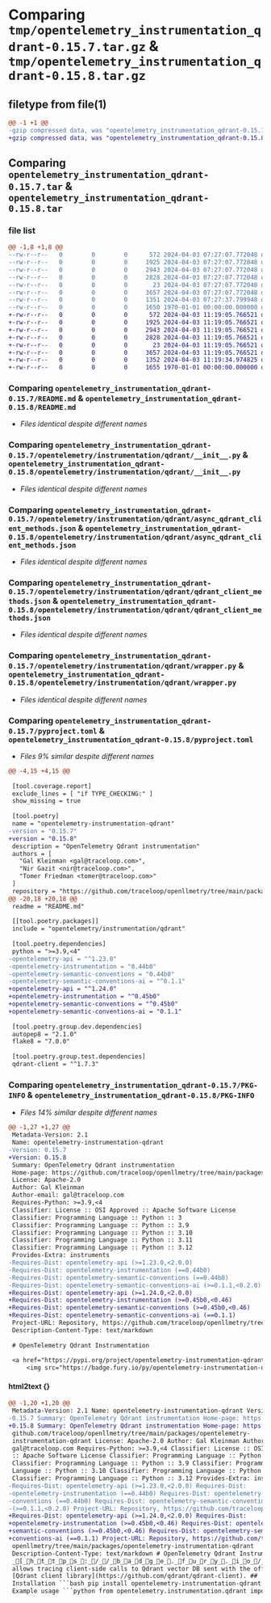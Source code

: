 # Comparing `tmp/opentelemetry_instrumentation_qdrant-0.15.7.tar.gz` & `tmp/opentelemetry_instrumentation_qdrant-0.15.8.tar.gz`

## filetype from file(1)

```diff
@@ -1 +1 @@
-gzip compressed data, was "opentelemetry_instrumentation_qdrant-0.15.7.tar", max compression
+gzip compressed data, was "opentelemetry_instrumentation_qdrant-0.15.8.tar", max compression
```

## Comparing `opentelemetry_instrumentation_qdrant-0.15.7.tar` & `opentelemetry_instrumentation_qdrant-0.15.8.tar`

### file list

```diff
@@ -1,8 +1,8 @@
--rw-r--r--   0        0        0      572 2024-04-03 07:27:07.772048 opentelemetry_instrumentation_qdrant-0.15.7/README.md
--rw-r--r--   0        0        0     1925 2024-04-03 07:27:07.772048 opentelemetry_instrumentation_qdrant-0.15.7/opentelemetry/instrumentation/qdrant/__init__.py
--rw-r--r--   0        0        0     2943 2024-04-03 07:27:07.772048 opentelemetry_instrumentation_qdrant-0.15.7/opentelemetry/instrumentation/qdrant/async_qdrant_client_methods.json
--rw-r--r--   0        0        0     2828 2024-04-03 07:27:07.772048 opentelemetry_instrumentation_qdrant-0.15.7/opentelemetry/instrumentation/qdrant/qdrant_client_methods.json
--rw-r--r--   0        0        0       23 2024-04-03 07:27:07.772048 opentelemetry_instrumentation_qdrant-0.15.7/opentelemetry/instrumentation/qdrant/version.py
--rw-r--r--   0        0        0     3657 2024-04-03 07:27:07.772048 opentelemetry_instrumentation_qdrant-0.15.7/opentelemetry/instrumentation/qdrant/wrapper.py
--rw-r--r--   0        0        0     1351 2024-04-03 07:27:37.799948 opentelemetry_instrumentation_qdrant-0.15.7/pyproject.toml
--rw-r--r--   0        0        0     1650 1970-01-01 00:00:00.000000 opentelemetry_instrumentation_qdrant-0.15.7/PKG-INFO
+-rw-r--r--   0        0        0      572 2024-04-03 11:19:05.766521 opentelemetry_instrumentation_qdrant-0.15.8/README.md
+-rw-r--r--   0        0        0     1925 2024-04-03 11:19:05.766521 opentelemetry_instrumentation_qdrant-0.15.8/opentelemetry/instrumentation/qdrant/__init__.py
+-rw-r--r--   0        0        0     2943 2024-04-03 11:19:05.766521 opentelemetry_instrumentation_qdrant-0.15.8/opentelemetry/instrumentation/qdrant/async_qdrant_client_methods.json
+-rw-r--r--   0        0        0     2828 2024-04-03 11:19:05.766521 opentelemetry_instrumentation_qdrant-0.15.8/opentelemetry/instrumentation/qdrant/qdrant_client_methods.json
+-rw-r--r--   0        0        0       23 2024-04-03 11:19:05.766521 opentelemetry_instrumentation_qdrant-0.15.8/opentelemetry/instrumentation/qdrant/version.py
+-rw-r--r--   0        0        0     3657 2024-04-03 11:19:05.766521 opentelemetry_instrumentation_qdrant-0.15.8/opentelemetry/instrumentation/qdrant/wrapper.py
+-rw-r--r--   0        0        0     1352 2024-04-03 11:19:34.974825 opentelemetry_instrumentation_qdrant-0.15.8/pyproject.toml
+-rw-r--r--   0        0        0     1655 1970-01-01 00:00:00.000000 opentelemetry_instrumentation_qdrant-0.15.8/PKG-INFO
```

### Comparing `opentelemetry_instrumentation_qdrant-0.15.7/README.md` & `opentelemetry_instrumentation_qdrant-0.15.8/README.md`

 * *Files identical despite different names*

### Comparing `opentelemetry_instrumentation_qdrant-0.15.7/opentelemetry/instrumentation/qdrant/__init__.py` & `opentelemetry_instrumentation_qdrant-0.15.8/opentelemetry/instrumentation/qdrant/__init__.py`

 * *Files identical despite different names*

### Comparing `opentelemetry_instrumentation_qdrant-0.15.7/opentelemetry/instrumentation/qdrant/async_qdrant_client_methods.json` & `opentelemetry_instrumentation_qdrant-0.15.8/opentelemetry/instrumentation/qdrant/async_qdrant_client_methods.json`

 * *Files identical despite different names*

### Comparing `opentelemetry_instrumentation_qdrant-0.15.7/opentelemetry/instrumentation/qdrant/qdrant_client_methods.json` & `opentelemetry_instrumentation_qdrant-0.15.8/opentelemetry/instrumentation/qdrant/qdrant_client_methods.json`

 * *Files identical despite different names*

### Comparing `opentelemetry_instrumentation_qdrant-0.15.7/opentelemetry/instrumentation/qdrant/wrapper.py` & `opentelemetry_instrumentation_qdrant-0.15.8/opentelemetry/instrumentation/qdrant/wrapper.py`

 * *Files identical despite different names*

### Comparing `opentelemetry_instrumentation_qdrant-0.15.7/pyproject.toml` & `opentelemetry_instrumentation_qdrant-0.15.8/pyproject.toml`

 * *Files 9% similar despite different names*

```diff
@@ -4,15 +4,15 @@
 
 [tool.coverage.report]
 exclude_lines = [ "if TYPE_CHECKING:" ]
 show_missing = true
 
 [tool.poetry]
 name = "opentelemetry-instrumentation-qdrant"
-version = "0.15.7"
+version = "0.15.8"
 description = "OpenTelemetry Qdrant instrumentation"
 authors = [
   "Gal Kleinman <gal@traceloop.com>",
   "Nir Gazit <nir@traceloop.com>",
   "Tomer Friedman <tomer@traceloop.com>"
 ]
 repository = "https://github.com/traceloop/openllmetry/tree/main/packages/opentelemetry-instrumentation-qdrant"
@@ -20,18 +20,18 @@
 readme = "README.md"
 
 [[tool.poetry.packages]]
 include = "opentelemetry/instrumentation/qdrant"
 
 [tool.poetry.dependencies]
 python = ">=3.9,<4"
-opentelemetry-api = "^1.23.0"
-opentelemetry-instrumentation = "0.44b0"
-opentelemetry-semantic-conventions = "0.44b0"
-opentelemetry-semantic-conventions-ai = "^0.1.1"
+opentelemetry-api = "^1.24.0"
+opentelemetry-instrumentation = "^0.45b0"
+opentelemetry-semantic-conventions = "^0.45b0"
+opentelemetry-semantic-conventions-ai = "0.1.1"
 
 [tool.poetry.group.dev.dependencies]
 autopep8 = "2.1.0"
 flake8 = "7.0.0"
 
 [tool.poetry.group.test.dependencies]
 qdrant-client = "^1.7.3"
```

### Comparing `opentelemetry_instrumentation_qdrant-0.15.7/PKG-INFO` & `opentelemetry_instrumentation_qdrant-0.15.8/PKG-INFO`

 * *Files 14% similar despite different names*

```diff
@@ -1,27 +1,27 @@
 Metadata-Version: 2.1
 Name: opentelemetry-instrumentation-qdrant
-Version: 0.15.7
+Version: 0.15.8
 Summary: OpenTelemetry Qdrant instrumentation
 Home-page: https://github.com/traceloop/openllmetry/tree/main/packages/opentelemetry-instrumentation-qdrant
 License: Apache-2.0
 Author: Gal Kleinman
 Author-email: gal@traceloop.com
 Requires-Python: >=3.9,<4
 Classifier: License :: OSI Approved :: Apache Software License
 Classifier: Programming Language :: Python :: 3
 Classifier: Programming Language :: Python :: 3.9
 Classifier: Programming Language :: Python :: 3.10
 Classifier: Programming Language :: Python :: 3.11
 Classifier: Programming Language :: Python :: 3.12
 Provides-Extra: instruments
-Requires-Dist: opentelemetry-api (>=1.23.0,<2.0.0)
-Requires-Dist: opentelemetry-instrumentation (==0.44b0)
-Requires-Dist: opentelemetry-semantic-conventions (==0.44b0)
-Requires-Dist: opentelemetry-semantic-conventions-ai (>=0.1.1,<0.2.0)
+Requires-Dist: opentelemetry-api (>=1.24.0,<2.0.0)
+Requires-Dist: opentelemetry-instrumentation (>=0.45b0,<0.46)
+Requires-Dist: opentelemetry-semantic-conventions (>=0.45b0,<0.46)
+Requires-Dist: opentelemetry-semantic-conventions-ai (==0.1.1)
 Project-URL: Repository, https://github.com/traceloop/openllmetry/tree/main/packages/opentelemetry-instrumentation-qdrant
 Description-Content-Type: text/markdown
 
 # OpenTelemetry Qdrant Instrumentation
 
 <a href="https://pypi.org/project/opentelemetry-instrumentation-qdrant/">
     <img src="https://badge.fury.io/py/opentelemetry-instrumentation-qdrant.svg">
```

#### html2text {}

```diff
@@ -1,20 +1,20 @@
 Metadata-Version: 2.1 Name: opentelemetry-instrumentation-qdrant Version:
-0.15.7 Summary: OpenTelemetry Qdrant instrumentation Home-page: https://
+0.15.8 Summary: OpenTelemetry Qdrant instrumentation Home-page: https://
 github.com/traceloop/openllmetry/tree/main/packages/opentelemetry-
 instrumentation-qdrant License: Apache-2.0 Author: Gal Kleinman Author-email:
 gal@traceloop.com Requires-Python: >=3.9,<4 Classifier: License :: OSI Approved
 :: Apache Software License Classifier: Programming Language :: Python :: 3
 Classifier: Programming Language :: Python :: 3.9 Classifier: Programming
 Language :: Python :: 3.10 Classifier: Programming Language :: Python :: 3.11
 Classifier: Programming Language :: Python :: 3.12 Provides-Extra: instruments
-Requires-Dist: opentelemetry-api (>=1.23.0,<2.0.0) Requires-Dist:
-opentelemetry-instrumentation (==0.44b0) Requires-Dist: opentelemetry-semantic-
-conventions (==0.44b0) Requires-Dist: opentelemetry-semantic-conventions-ai
-(>=0.1.1,<0.2.0) Project-URL: Repository, https://github.com/traceloop/
+Requires-Dist: opentelemetry-api (>=1.24.0,<2.0.0) Requires-Dist:
+opentelemetry-instrumentation (>=0.45b0,<0.46) Requires-Dist: opentelemetry-
+semantic-conventions (>=0.45b0,<0.46) Requires-Dist: opentelemetry-semantic-
+conventions-ai (==0.1.1) Project-URL: Repository, https://github.com/traceloop/
 openllmetry/tree/main/packages/opentelemetry-instrumentation-qdrant
 Description-Content-Type: text/markdown # OpenTelemetry Qdrant Instrumentation
 _[_h_t_t_p_s_:_/_/_b_a_d_g_e_._f_u_r_y_._i_o_/_p_y_/_o_p_e_n_t_e_l_e_m_e_t_r_y_-_i_n_s_t_r_u_m_e_n_t_a_t_i_o_n_-_q_d_r_a_n_t_._s_v_g_]This library
 allows tracing client-side calls to Qdrant vector DB sent with the official
 [Qdrant client library](https://github.com/qdrant/qdrant-client). ##
 Installation ```bash pip install opentelemetry-instrumentation-qdrant ``` ##
 Example usage ```python from opentelemetry.instrumentation.qdrant import
```

